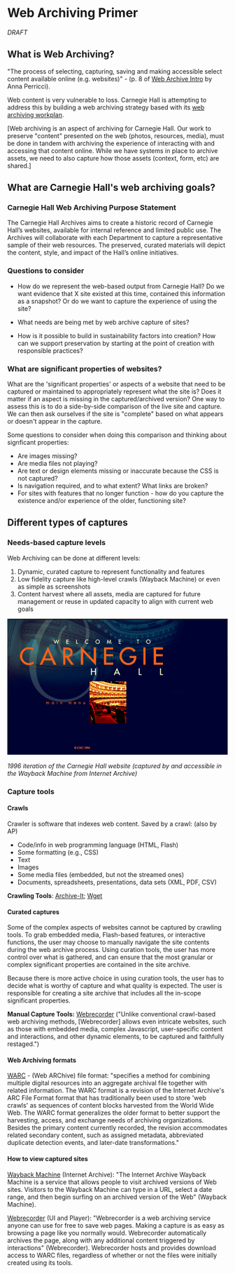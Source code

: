 # Web Archiving Primer

*DRAFT*

## What is Web Archiving?
"The process of selecting, capturing, saving and making accessible select content available online (e.g. websites)" - (p. 8 of [Web Archive Intro](https://www.slideshare.net/annaperricci/web-archiving-intro-circa-2015) by Anna Perricci).

Web content is very vulnerable to loss. Carnegie Hall is attempting to address this by building a web archiving strategy based with its [web archiving workplan](https://carnegiehall.github.io/webarchiving/workplan.html).

[Web archiving is an aspect of archiving for Carnegie Hall. Our work to preserve "content" presented on the web (photos, resources, media), must be done in tandem with archiving the experience of interacting  with and accessing that content online. While we have systems in place to archive assets, we need to also capture how those assets (context, form, etc) are shared.]

## What are Carnegie Hall's web archiving goals?

### Carnegie Hall Web Archiving Purpose Statement
The Carnegie Hall Archives aims to create a historic record of Carnegie Hall’s websites, available for internal reference and limited public use. The Archives will collaborate with each Department to capture a representative sample of their web resources. The preserved, curated materials will depict the content, style, and impact of the Hall’s online initiatives.

### Questions to consider

- How do we represent the web-based output from Carnegie Hall? Do we want evidence that X site existed at this time, contained this information as a snapshot? Or do we want to capture the experience of using the site?

- What needs are being met by web archive capture of sites?

- How is it possible to build in sustainability factors into creation? How can we support preservation by starting at the point of creation with responsible practices? 



### What are significant properties of websites?

What are the 'significant properties' or aspects of a website that need to be captured or maintained to appropriately represent what the site is? Does it matter if an aspect is missing in the captured/archived version? One way to assess this is to do a side-by-side comparison of the live site and capture. We can then ask ourselves if the site is "complete" based on what appears or doesn't appear in the capture. 

Some questions to consider when doing this comparison and thinking about signficant properties:
- Are images missing?
- Are media files not playing?
- Are text or design elements missing or inaccurate because the CSS is not captured? 
- Is navigation required, and to what extent? What links are broken?
- For sites with features that no longer function - how do you capture the existence and/or experience of the older, functioning site?

## Different types of captures

### Needs-based capture levels
Web Archiving can be done at different levels: 
1. Dynamic, curated capture to represent functionality and features
2. Low fidelity capture like high-level crawls (Wayback Machine) or even as simple as screenshots
3. Content harvest where all assets, media are captured for future management or reuse in updated capacity to align with current web goals 

![Screenshot of 1996 Carnegie Hall website](/ch1996.png)

_1996 iteration of the Carnegie Hall website (captured by and accessible in the Wayback Machine from Internet Archive)_

### Capture tools
#### Crawls
Crawler is software that indexes web content. Saved by a crawl: (also by AP)
- Code/info in web programming language (HTML, Flash)
- Some formatting (e.g., CSS)
- Text
- Images
- Some media files (embedded, but not the streamed ones)
- Documents, spreadsheets, presentations, data sets (XML, PDF, CSV)

**Crawling Tools**: [Archive-It](https://archive-it.org/); [Wget](https://en.wikipedia.org/wiki/Wget)

#### Curated captures
Some of the complex aspects of websites cannot be captured by crawling tools. To grab embedded media, Flash-based features, or interactive functions, the user may choose to manually navigate the site contents during the web archive process. Using curation tools, the user has more control over what is gathered, and can ensure that the most granular or complex significant properties are contained in the site archive.

Because there is more active choice in using curation tools, the user has to decide what is worthy of capture and what quality is expected. The user is responsible for creating a site archive that includes all the in-scope significant properties. 

**Manual Capture Tools:** [Webrecorder](https://webrecorder.io/) ("Unlike conventional crawl-based web archiving methods, [Webrecorder] allows even intricate websites, such as those with embedded media, complex Javascript, user-specific content and interactions, and other dynamic elements, to be captured and faithfully restaged.")

#### Web Archiving formats

[WARC](https://www.loc.gov/preservation/digital/formats/fdd/fdd000236.shtml) - (Web ARChive) file format: "specifies a method for combining multiple digital resources into an aggregate archival file together with related information. The WARC format is a revision of the Internet Archive's ARC File Format format that has traditionally been used to store 'web crawls' as sequences of content blocks harvested from the World Wide Web. The WARC format generalizes the older format to better support the harvesting, access, and exchange needs of archiving organizations. Besides the primary content currently recorded, the revision accommodates related secondary content, such as assigned metadata, abbreviated duplicate detection events, and later-date transformations."

#### How to view captured sites

[Wayback Machine](https://archive.org/web/) (Internet Archive): "The Internet Archive Wayback Machine is a service that allows people to visit archived versions of Web sites. Visitors to the Wayback Machine can type in a URL, select a date range, and then begin surfing on an archived version of the Web" (Wayback Machine).

[Webrecorder](https://webrecorder.io/) (UI and Player): "Webrecorder is a web archiving service anyone can use for free to save web pages. Making a capture is as easy as browsing a page like you normally would. Webrecorder automatically archives the page, along with any additional content triggered by interactions" (Webrecorder). Webrecorder hosts and provides download access to WARC files, regardless of whether or not the files were initially created using its tools.

